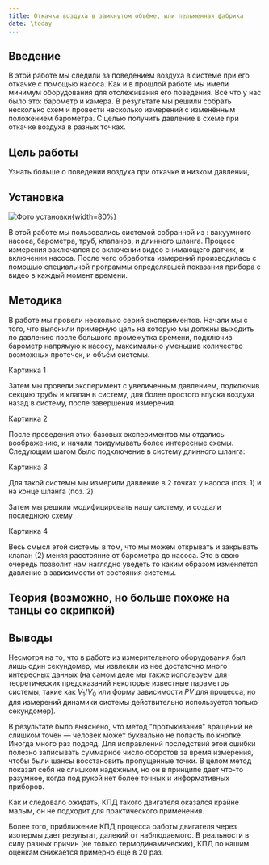 ```yaml
---
title: Откачка воздуха в замкнутом объёме, или пельменная фабрика
date: \today
...
```


## Введение

В этой работе мы следили за поведением воздуха в системе при его откачке с помощью насоса. Как и в прошлой работе мы имели минимум оборудования для отслеживания его поведения. Всё что у нас было это: барометр и камера. В результате мы решили собрать несколько схем и провести несколько измерений с изменённым положением барометра. С целью получить давление в схеме при откачке воздуха в разных точках.



## Цель работы

Узнать больше о поведении воздуха при откачке и низком давлении, 

## Установка 

![Фото установки](src.assets/image-20221207185323971.png){width=80%}

В этой работе мы пользовались системой собранной из : вакуумного насоса, барометра, труб, клапанов, и длинного шланга. Процесс измерения заключался во включении видео снимающего датчик, и включении насоса. После чего обработка измерений производилась с помощью специальной программы определявшей показания прибора с видео в каждый момент времени.
## Методика

В работе мы провели несколько серий экспериментов. Начали мы с того, что выяснили примерную цель на которую мы должны выходить по давлению после большого промежутка времени, подключив барометр напрямую к насосу, максимально уменьшив количество возможных протечек, и объём системы. 

Картинка 1

Затем мы провели эксперимент с увеличенным давлением, подключив секцию трубы и клапан в систему, для более простого впуска воздуха назад в систему, после завершения измерения.

Картинка 2

После проведения этих базовых экспериментов мы отдались воображению, и начали придумывать более интересные схемы. Следующим шагом было подключение в систему длинного шланга:

Картинка 3

Для такой системы мы измерили давление в 2 точках у насоса (поз. 1) и на конце шланга (поз. 2)

Затем мы решили модифицировать нашу систему, и создали последнюю схему

Картинка 4

Весь смысл этой системы в том, что мы можем открывать и закрывать клапан (2) меняя расстояние от барометра до насоса. Это в свою очередь позволит нам наглядно уведеть то каким образом изменяется давление в зависимости от состояния системы.

## Теория (возможно, но больше похоже на танцы со скрипкой)












## Выводы

Несмотря на то, что в работе из измерительного оборудования был лишь один секундомер, мы извлекли из нее достаточно много интересных данных (на самом деле мы также используем для теоретических предсказаний некоторые известные параметры системы, такие как $V_1/V_0$ или форму зависимости $PV$ для процесса, но для измерений динамики системы действительно используется только секундомер).

В результате было выяснено, что метод "протыкивания" вращений не слишком точен — человек может буквально не попасть по кнопке. Иногда много раз подряд. Для исправлений последствий этой ошибки полезно записывать суммарное число оборотов за время измерения, чтобы были шансы восстановить пропущенные точки. В целом метод показал себя не слишком надежным, но он в принципе дает что-то разумное, когда под рукой нет более точных и информативных приборов.

Как и следовало ожидать, КПД такого двигателя оказался крайне малым, он не подходит для практического применения. 

Более того, приближение КПД процесса работы двигателя через изотермы дает результат, далекий от наблюдаемого. В реальности в силу разных причин (не только термодинамических), КПД по нашим оценкам снижается примерно ещё в 20 раз.


